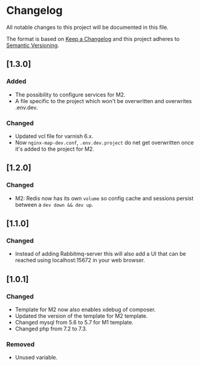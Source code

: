 # Changelog
All notable changes to this project will be documented in this file.

The format is based on [Keep a Changelog](http://keepachangelog.com/en/1.0.0/)
and this project adheres to [Semantic Versioning](http://semver.org/spec/v2.0.0.html).

## [1.3.0]
### Added
- The possibility to configure services for M2.
- A file specific to the project which won't be overwritten and overwrites .env.dev.

### Changed
- Updated vcl file for varnish 6.x.
- Now `nginx-map-dev.conf`, `.env.dev.project` do net get overwritten once 
  it's added to the project for M2.

## [1.2.0]
### Changed
- M2: Redis now has its own `volume` so config cache and sessions persist between a `dev down && dev up`.

## [1.1.0]
### Changed
- Instead of adding Rabbitmq-server this will also add a UI that can be reached using 
localhost:15672 in your web browser.

## [1.0.1]
### Changed
- Template for M2 now also enables xdebug of composer.
- Updated the version of the template for M2 template.
- Changed mysql from 5.6 to 5.7 for M1 template.
- Changed php from 7.2 to 7.3.

### Removed
- Unused variable.
